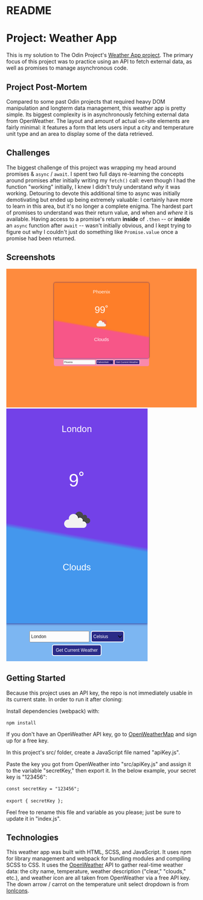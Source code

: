 # README

# Project: Weather App

This is my solution to The Odin Project's [Weather App project](https://www.theodinproject.com/paths/full-stack-ruby-on-rails/courses/javascript/lessons/weather-app). The primary focus of this project was to practice using an API to fetch external data, as well as promises to manage asynchronous code.

## Project Post-Mortem

Compared to some past Odin projects that required heavy DOM manipulation and longterm data management, this weather app is pretty simple. Its biggest complexity is in asynchronously fetching external data from OpenWeather. The layout and amount of actual on-site elements are fairly minimal: it features a form that lets users input a city and temperature unit type and an area to display some of the data retrieved.

## Challenges

The biggest challenge of this project was wrapping my head around promises & `async` / `await`. I spent two full days re-learning the concepts around promises after initially writing my `fetch()` call: even though I had the function "working" initially, I knew I didn't truly understand _why_ it was working. Detouring to devote this additional time to async was initially demotivating but ended up being extremely valuable: I certainly have more to learn in this area, but it's no longer a complete enigma. The hardest part of promises to understand was their return value, and when and _where_ it is available. Having access to a promise's return **inside** of `.then` -- or **inside** an `async` function after `await` -- wasn't initially obvious, and I kept trying to figure out why I couldn't just do something like `Promise.value` once a promise had been returned.

## Screenshots

![Desktop view screenshot](/screenshots/screenshot_desktop.png)
![Mobile view screenshot](/screenshots/screenshot_mobile.png)

## Getting Started

Because this project uses an API key, the repo is not immediately usable in its current state. In order to run it after cloning:

Install dependencies (webpack) with:

```
npm install
```

If you don't have an OpenWeather API key, go to [OpenWeatherMap](https://openweathermap.org/api) and sign up for a free key.

In this project's src/ folder, create a JavaScript file named "apiKey.js".

Paste the key you got from OpenWeather into "src/apiKey.js" and assign it to the variable "secretKey," then export it. In the below example, your secret key is "123456":

```
const secretKey = "123456";

export { secretKey };
```

Feel free to rename this file and variable as you please; just be sure to update it in "index.js".

## Technologies

This weather app was built with HTML, SCSS, and JavaScript. It uses npm for library management and webpack for bundling modules and compiling SCSS to CSS. It uses the [OpenWeather](https://openweathermap.org/) API to gather real-time weather data: the city name, temperature, weather description ("clear," "clouds," etc.), and weather icon are all taken from OpenWeather via a free API key. The down arrow / carrot on the temperature unit select dropdown is from [IonIcons](https://ionic.io/ionicons).
